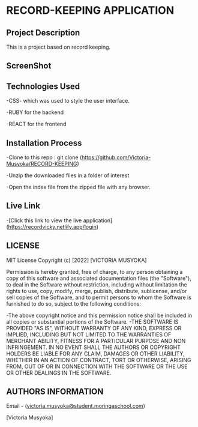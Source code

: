 # RECORD-KEEPING APPLICATION
## Project Description
<!-- This is a project based on shopping, where the user is able to comment on the services provided which will be stored in the  Also, they are able to buy the item provided. This application also enables the user to view the items on the homepage. Contact information is also provided to contact the owner. -->
This is a project based on record keeping.
## ScreenShot


## Technologies Used
 
 -CSS- which was used to style the user interface.

 -RUBY for the backend

 -REACT for the frontend

 



## Installation Process
-Clone to this repo : git clone (https://github.com/Victoria-Musyoka/RECORD-KEEPING)

 -Unzip the downloaded files in a folder of interest

-Open the index file from the zipped file with any browser.




## Live Link

-[Click this link to view the live application]  (https://recordvicky.netlify.app/login)
## LICENSE

MIT License
Copyright (c) [2022] [VICTORIA MUSYOKA]

Permission is hereby granted, free of charge, to any person obtaining a copy of this software and associated documentation files (the "Software"), to deal in the Software without restriction, including without limitation the rights to use, copy, modify, merge, publish, distribute, sublicense, and/or sell copies of the Software, and to permit persons to whom the Software is furnished to do so, subject to the following conditions:

-The above copyright notice and this permission notice shall be included in all copies or substantial portions of the Software.
-THE SOFTWARE IS PROVIDED "AS IS", WITHOUT WARRANTY OF ANY KIND, EXPRESS OR IMPLIED, INCLUDING BUT NOT LIMITED TO THE WARRANTIES OF MERCHANT ABILITY, FITNESS FOR A PARTICULAR PURPOSE AND NON INFRINGEMENT. IN NO EVENT SHALL THE AUTHORS OR COPYRIGHT HOLDERS BE LIABLE FOR ANY CLAIM, DAMAGES OR OTHER LIABILITY, WHETHER IN AN ACTION OF CONTRACT, TORT OR OTHERWISE, ARISING FROM, OUT OF OR IN CONNECTION WITH THE SOFTWARE OR THE USE OR OTHER DEALINGS IN THE SOFTWARE.

## AUTHORS INFORMATION

Email -  (victoria.musyoka@student.moringaschool.com)

[Victoria Musyoka]
